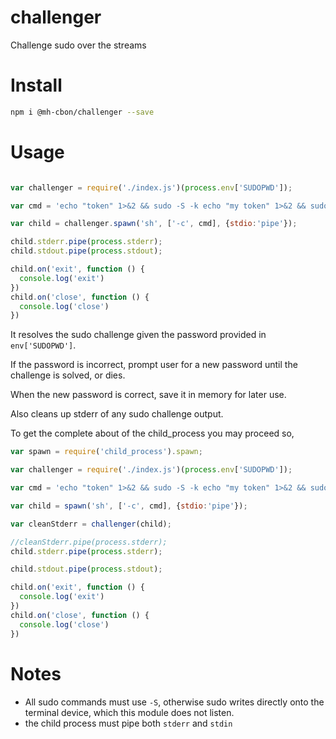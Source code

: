 # challenger
Challenge sudo over the streams

# Install

```sh
npm i @mh-cbon/challenger --save
```

# Usage

```js

var challenger = require('./index.js')(process.env['SUDOPWD']);

var cmd = 'echo "token" 1>&2 && sudo -S -k echo "my token" 1>&2 && sudo -S -k echo "my token22" 1>&2';

var child = challenger.spawn('sh', ['-c', cmd], {stdio:'pipe'});

child.stderr.pipe(process.stderr);
child.stdout.pipe(process.stdout);

child.on('exit', function () {
  console.log('exit')
})
child.on('close', function () {
  console.log('close')
})

```

It resolves the sudo challenge given the password provided in `env['SUDOPWD']`.

If the password is incorrect, prompt user for a new password until the challenge is solved, or dies.

When the new password is correct, save it in memory for later use.

Also cleans up stderr of any sudo challenge output.

To get the complete about of the child_process you may proceed so,


```js
var spawn = require('child_process').spawn;

var challenger = require('./index.js')(process.env['SUDOPWD']);

var cmd = 'echo "token" 1>&2 && sudo -S -k echo "my token" 1>&2 && sudo -S -k echo "my token22" 1>&2';

var child = spawn('sh', ['-c', cmd], {stdio:'pipe'});

var cleanStderr = challenger(child);

//cleanStderr.pipe(process.stderr);
child.stderr.pipe(process.stderr);

child.stdout.pipe(process.stdout);

child.on('exit', function () {
  console.log('exit')
})
child.on('close', function () {
  console.log('close')
})

```

# Notes

- All sudo commands must use `-S`, otherwise sudo writes directly onto the terminal device, which this module does not listen.
- the child process must pipe both `stderr` and `stdin`

